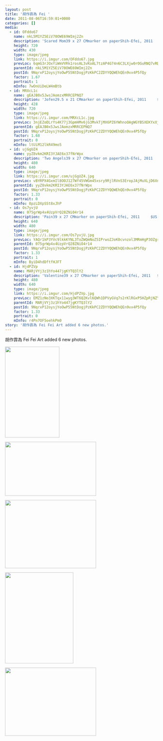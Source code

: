 ```yaml
---
layout: post
title: '胡作霏為 Fei ' 
date: 2011-08-06T16:59:01+0000 
categories: [] 
media:
  - id: OFddo67
    name: nkL5M1YZ5EiV70OWE69WImj2Zn
    description: 'Scared Mom39 x 27 CMmarker on paperShih-Efei, 2011    $US 150'   
    height: 720
    width: 430
    type: image/jpeg
    link: https://i.imgur.com/OFddo67.jpg
    prevLoc: 6qmG3rJOxYiWmVVRk1rosAL3vKoAL7tzAP4G74n6C3LXjw0rOGuRNQ7vRDR4tOx892xoEpHWGXqYzroWFl2N0DDY8pt13VBPwoQ6TvlY97GMo2CmX4GJNYMDh8mGA8LON0sz99o7VQN0iM1yN776AKFP58YP3z7RsYOy8jX2j8h3ODDg8m2Yt5JRE0gy4EtyEXW5L7DZf2RrMMOGR7CkNX3J8q7DcME
    parentId: nkL5M1YZ5EiV70OWE69WImj2Zn
    postId: 9NqrxP12oysjYoOwP55NtDogjPzKkPC2ZDYYQQWEhQEn9vx4P5fQy
    factor: 1.67
    portrait: 1
    mInfo: 7wOnUiDeLW4mBtb
  - id: MRXcL1c
    name: gEAJB0x5JwsJAomzxMRRCEPNQ7
    description: 'Jofen29.5 x 21 CMmarker on paperShih-Efei, 2011     $US  50 '   
    height: 428
    width: 720
    type: image/jpeg
    link: https://i.imgur.com/MRXcL1c.jpg
    prevLoc: 3njEZoDLrYs4K77j3GpmHMv6jG3MvkTjMX6PZ6YWhnoOAgWGYBSXEKYxXjXRIkXVOBXqAkulLKJQXoxrigQZjooK39u9NDv7Y4NRCwWEyRWqLGhxVXBwQKL5h2BLO2NoXkhZrrYDN0yRUBzMEppoJoCnxpxq4q9Wh2qNNEEAk8f16G3ovD42hy2jDWWrz2T6vRjrkMQpT4XDxZKVE3CK2YpWWBPnTpx
    parentId: gEAJB0x5JwsJAomzxMRRCEPNQ7
    postId: 9NqrxP12oysjYoOwP55NtDogjPzKkPC2ZDYYQQWEhQEn9vx4P5fQy
    factor: 1.68
    portrait: 0
    mInfo: ltUiM12lkR49mo5
  - id: ujGgUZ4
    name: yyZ8vkm2KRI3YJAE6x37fNrWpx
    description: 'Two Angels39 x 27 CMmarker on paperShih-Efei, 2011     $US 200--This was inspired by a photo i saw in ' life ' magazine, in which a tall police man was kindly bending his body helping a lost little child who looked at him with his naive tilted head. It was a black and white photo and looked ordinary, but i was touched by the love in between their bending bodies which formed a round shape between them. Then I wondered, " only when we are humble and willing to bend our body to serve others can this world be complete as a circle. But well..this drawing is completely different from the photo i saw.'   
    height: 480
    width: 640
    type: image/jpeg
    link: https://i.imgur.com/ujGgUZ4.jpg
    prevLoc: vBYRPX4GxmIl8OOJ127Wf45VWGm45xsry9RjlRVnS3EropJAjMuXLjD6XnXvIzB4WOBMmpFrDVXXPm0JT7QlDYrZGztXlPl8Yj2XFQBMGZyY25IqWB72p37JhQG64QZznqhO99RZPLoQiwONGDDmYVc46ZQRnrj7IzX6WDVRJqu4g1m4g44gTxpmAgNko1HnyyEKQNGPi9Bzjj0OBkcWJRKwRj0OtzM
    parentId: yyZ8vkm2KRI3YJAE6x37fNrWpx
    postId: 9NqrxP12oysjYoOwP55NtDogjPzKkPC2ZDYYQQWEhQEn9vx4P5fQy
    factor: 1.33
    portrait: 0
    mInfo: 8pzLDXpSSt8xJhP
  - id: Os7yvjU
    name: 075grWp4x4UzpVrQ28ZNiO4r14
    description: 'Pain39 x 27 CMmarker on paperShih-Efei, 2011     $US 200--The process of drawing this one was distressing, painful, full of anger and a sense of hopelessness -- i even thought of giving up drawing and writing and....everything else..This emotion wasn't caused from drawing itself, however. It was caused from some kind of fear and i'm still looking for the source of itNT$5000.'   
    height: 640
    width: 480
    type: image/jpeg
    link: https://i.imgur.com/Os7yvjU.jpg
    prevLoc: YAQr1kP3YVc9lkkKYNL3ToZWQmNoZ5IPrwoZJoK0cvnzol3MRmHgP3OZgrgLTPGLR3G7Q9FWXqlyAgrPCBk1W5kAQKtK6zr5BqgmcpGjmZxg0Ni9GP6BN2qGI4mWL4GAwBsOkkjV3NGqi9EOGvvMgnixGxG9Go0OHxYDq9YQ6lf5mMWpM679s7zQky1O7XhE8O74jl0zc7zGRA5QX3u7n2qR88GxT8p
    parentId: 075grWp4x4UzpVrQ28ZNiO4r14
    postId: 9NqrxP12oysjYoOwP55NtDogjPzKkPC2ZDYYQQWEhQEn9vx4P5fQy
    factor: 1.33
    portrait: 1
    mInfo: ByiD4hdDftfHJFT
  - id: HjdPZVp
    name: MARjVYj3z1hYo447jgKYTQ3lY2
    description: 'Valentine39 x 27 CMmarker on paperShih-Efei, 2011   $100 '   
    height: 480
    width: 640
    type: image/jpeg
    link: https://i.imgur.com/HjdPZVp.jpg
    prevLoc: EMZ1zNo3XKTqx11wyg3WT6Q2Kvl6QWh1DPVyGVq7s2rKlRGxP5HZpRjNZYZ3u7Xgv1X5Pzs6R0GYwDNLi3oRggrr1pfvL09E64X7IrKO0BXP4yTqWEJ6WvXAuKJryAXX8nU83nMBZGG9iYgnEBYnDrIKQ6YAJzZgt3kMO71o6rcQ35MOMlBlInpnqRL3nQSXkjmqAB3VfJoyWNpyAVuqW4xNYKZk
    parentId: MARjVYj3z1hYo447jgKYTQ3lY2
    postId: 9NqrxP12oysjYoOwP55NtDogjPzKkPC2ZDYYQQWEhQEn9vx4P5fQy
    factor: 1.33
    portrait: 0
    mInfo: r4Pn7OF5oehkPm0
story: '胡作霏為 Fei Fei Art added 6 new photos.'  
---
```


胡作霏為 Fei Fei Art added 6 new photos.


[//]: #media:  
<a href="https://i.imgur.com/OFddo67.jpg"><img src="https://i.imgur.com/OFddo67.jpg" height="300" width="179" /></a> 
  

<a href="https://i.imgur.com/MRXcL1c.jpg"><img src="https://i.imgur.com/MRXcL1c.jpg" height="178" width="300" /></a> 
  

<a href="https://i.imgur.com/ujGgUZ4.jpg"><img src="https://i.imgur.com/ujGgUZ4.jpg" height="225" width="300" /></a> 
  

<a href="https://i.imgur.com/Os7yvjU.jpg"><img src="https://i.imgur.com/Os7yvjU.jpg" height="300" width="225" /></a> 
  

<a href="https://i.imgur.com/HjdPZVp.jpg"><img src="https://i.imgur.com/HjdPZVp.jpg" height="225" width="300" /></a> 
 
